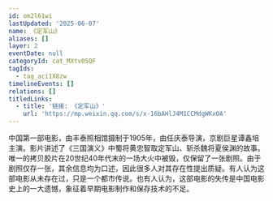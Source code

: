 ```yaml
---
id: om2l61wi
lastUpdated: '2025-06-07'
name: 《定军山》
aliases: []
layer: 2
eventDate: null
categoryId: cat_MXtv05QF
tagIds:
  - tag_aci1X8zw
timelineEvents: []
relations: []
titledLinks:
  - title: '链接: 《定军山》'
    url: 'https://mp.weixin.qq.com/s/x-16bAHlJ4M1CCMdgWKxOA'
---
```

中国第一部电影，由丰泰照相馆摄制于1905年，由任庆泰导演，京剧巨星谭鑫培主演。影片讲述了《三国演义》中蜀将黄忠智取定军山、斩杀魏将夏侯渊的故事。唯一的拷贝胶片在20世纪40年代末的一场大火中被毁，仅保留了一张剧照。由于剧照仅存一张，其余信息均为口述，因此很多人对其存在性提出质疑。有人认为这部电影从未存在过，只是一个都市传说。也有人认为，这部电影的失传是中国电影史上的一大遗憾，象征着早期电影制作和保存技术的不足。
